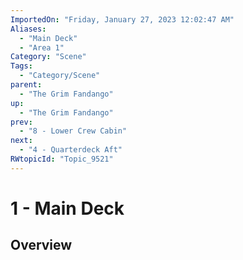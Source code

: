 ```yaml
---
ImportedOn: "Friday, January 27, 2023 12:02:47 AM"
Aliases:
  - "Main Deck"
  - "Area 1"
Category: "Scene"
Tags:
  - "Category/Scene"
parent:
  - "The Grim Fandango"
up:
  - "The Grim Fandango"
prev:
  - "8 - Lower Crew Cabin"
next:
  - "4 - Quarterdeck Aft"
RWtopicId: "Topic_9521"
---
```

# 1 - Main Deck
## Overview
